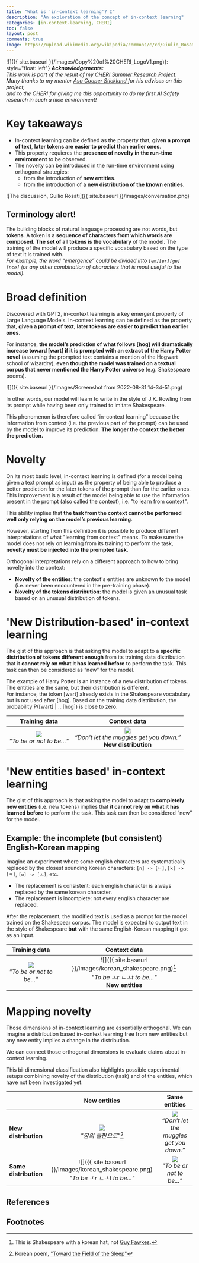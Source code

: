 ```yaml
---
title: "What is 'in-context learning'? I"
description: "An exploration of the concept of in-context learning"
categories: [in-context-learning, CHERI]
toc: false
layout: post
comments: true
image: https://upload.wikimedia.org/wikipedia/commons/c/cd/Giulio_Rosati_10.jpg
---
```

![]({{ site.baseurl }}/images/Copy%20of%20CHERI_LogoV1.png){: style="float: left"} ***Acknowledgements:***<br>*This work is part of the result of my [CHERI Summer Research Project](https://effectivealtruism.ch/2022-summer-research-program).<br>Many thanks to my mentor [Asa Cooper Stickland](https://homepages.inf.ed.ac.uk/s1302760/) for his advices on this project,<br>and to the CHERI for giving me this opportunity to do my first AI Safety research in such a nice environment!*

# Key takeaways
- In-context learning can be defined as the property that, **given a prompt of text**, **later tokens are easier to predict than earlier ones**.
- This property requieres the **presence of novelty in the run-time environment** to be observed.
- The novelty can be introduced in the run-time environment using orthogonal strategies:
  - from the introduction of **new entities**.
  - from the introduction of a **new distribution of the known entities**.

![The discussion, Guilio Rosati]({{ site.baseurl }}/images/conversation.png)

## Terminology alert!
The building blocks of natural language processing are not words, but **tokens**. A token is a **sequence of characters from which words are composed**. **The set of all tokens is the vocabulary** of the model. The training of the model will produce a specific vocabulary based on the type of text it is trained with.  
*For example, the word “emergence” could be divided into `[em][er][ge][nce]` (or any other combination of characters that is most useful to the model).*

# Broad definition
Discovered with GPT2, in-context learning is a key emergent property of Large Language Models. In-context learning can be defined as the property that, **given a prompt of text**, **later tokens are easier to predict than earlier ones**. 

For instance, **the model’s prediction of what follows [hog] will dramatically increase toward [wart] if it is prompted with an extract of the Harry Potter novel** (assuming the prompted text contains a mention of the Hogwart school of wizardry), **even though the model was trained on a textual corpus that never mentioned the Harry Potter universe** (e.g. Shakespeare poems). 

![]({{ site.baseurl }}/images/Screenshot from 2022-08-31 14-34-51.png)

In other words, our model will learn to write in the style of J.K. Rowling from its prompt while having been only trained to imitate Shakespeare. 

This phenomenon is therefore called “in-context learning” because the information from context (i.e. the previous part of the prompt) can be used by the model to improve its prediction. **The longer the context the better the prediction.**

# Novelty
On its most basic level, in-context learning is defined (for a model being given a text prompt as input) as the property of being able to produce a better prediction for the later tokens of the prompt than for the earlier ones. This improvement is a result of the model being able to use the information present in the prompt (also called the context), i.e. "to learn from context".

This ability implies that **the task from the context cannot be performed well only relying on the model’s previous learning**. 

However, starting from this definition it is possible to produce different interpretations of what "learning from context" means. To make sure the model does not rely on learning from its training to perform the task, **novelty must be injected into the prompted task**. 

Orthogonal interpretations rely on a different approach to how to bring novelty into the context:
- **Novelty of the entities**: the context's entities are unknown to the model (i.e. never been encountered in the pre-training phase).
- **Novelty of the tokens distribution**: the model is given an unusual task based on an unusual distribution of tokens. 

# 'New Distribution-based' in-context learning

The gist of this approach is that asking the model to adapt to a **specific distribution of tokens different enough** from its training data distribution that it **cannot rely on what it has learned before** to perform the task. This task can then be considered as “new” for the model. 

The example of Harry Potter is an instance of a new distribution of tokens. The entities are the same, but their distribution is different.  
For instance, the token [wart] already exists in the Shakespeare vocabulary but is not used after [hog]. Based on the training data distribution, the probability P([wart] | …[hog]) is close to zero.

| Training data | Context data |
|:-:|:-:|
|![](https://cdn-icons-png.flaticon.com/128/2723/2723896.png)<br>*"To be or not to be..."*|![](https://cdn-icons-png.flaticon.com/128/1600/1600953.png)<br>*“Don't let the muggles get you down.”*<br>**New distribution**|


# 'New entities based' in-context learning
The gist of this approach is that asking the model to adapt to **completely new entities** (i.e. new tokens) implies that **it cannot rely on what it has learned before** to perform the task. This task can then be considered “new” for the model.

## Example: the incomplete (but consistent) English-Korean mapping
Imagine an experiment where some english characters are systematically replaced by the closest sounding Korean characters: `[n] -> [ㄴ]`, `[k] -> [ㅋ]`, `[o] -> [ㅗ]`, etc. 
- The replacement is consistent: each english character is always replaced by the same korean character.
- The replacement is incomplete: not every english character are replaced.

After the replacement, the modified text is used as a prompt for the model trained on the Shakespear corpus. The model is expected to output text in the style of Shakespeare **but** with the same English-Korean mapping it got as an input.

| Training data | Context data |
|:-:|:-:|
|![](https://cdn-icons-png.flaticon.com/128/2723/2723896.png)<br>*"To be or not to be..."*|![]({{ site.baseurl }}/images/korean_shakespeare.png)[^1]<br>*"To be ㅗr ㄴㅗt to be..."*<br>**New entities**|




# Mapping novelty
Those dimensions of in-context learning are essentially orthogonal. We can imagine a distribution based in-context learning free from new entities but any new entity implies a change in the distribution.


We can connect those orthogonal dimensions to evaluate claims about in-context learning. 

This bi-dimensional classification also highlights possible experimental setups combining novelty of the distribution (task) and of the entities, which have not been investigated yet.


| | New entities | Same entities |
|-|:-:|:-:|
|**New distribution** |![](https://cdn-icons-png.flaticon.com/128/5789/5789238.png)<br>*"잠의 들판으로"*[^2]|![](https://cdn-icons-png.flaticon.com/128/1600/1600953.png)<br>*“Don't let the muggles get you down.”*|
|**Same distribution**|![]({{ site.baseurl }}/images/korean_shakespeare.png)<br>*"To be ㅗr ㄴㅗt to be..."*|![](https://cdn-icons-png.flaticon.com/128/2723/2723896.png)<br>*"To be or not to be..."*|

## References


## Footnotes
[^1]: This is Shakespeare with a korean hat, not [Guy Fawkes](https://en.wikipedia.org/wiki/Guy_Fawkes).  
[^2]: Korean poem, ["Toward the Field of the Sleep"](https://www.poetrytranslation.org/poems/towards-the-field-of-sleep)